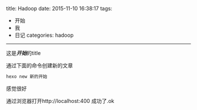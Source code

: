 title: Hadoop
date: 2015-11-10 16:38:17
tags:
- 开始
- 我
- 日记
categories: hadoop
---

这是***开始***的title

通过下面的命令创建新的文章

```bash
hexo new 新的开始

```

感觉很好

通过浏览器打开http://localhost:400 
成功了.ok
